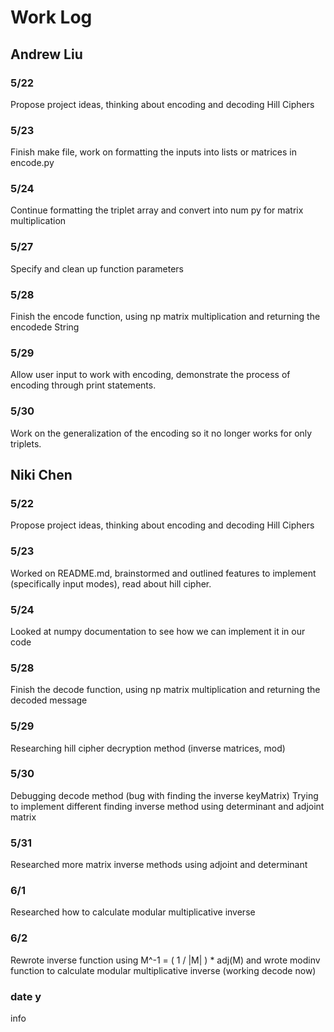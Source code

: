 # Work Log

## Andrew Liu

### 5/22

Propose project ideas, thinking about encoding and decoding Hill Ciphers

### 5/23

Finish make file, work on formatting the inputs into lists or matrices in encode.py

### 5/24 

Continue formatting the triplet array and convert into num py for matrix multiplication

### 5/27 

Specify and clean up function parameters 

### 5/28

Finish the encode function, using np matrix multiplication and returning the encodede String

### 5/29

Allow user input to work with encoding, demonstrate the process of encoding through print statements.

### 5/30

Work on the generalization of the encoding so it no longer works for only triplets. 

## Niki Chen

### 5/22

Propose project ideas, thinking about encoding and decoding Hill Ciphers

### 5/23

Worked on README.md, brainstormed and outlined features to implement (specifically input modes), read about hill cipher.

### 5/24 

Looked at numpy documentation to see how we can implement it in our code

### 5/28

Finish the decode function, using np matrix multiplication and returning the decoded message

### 5/29

Researching hill cipher decryption method (inverse matrices, mod)

### 5/30

Debugging decode method (bug with finding the inverse keyMatrix)
Trying to implement different finding inverse method using determinant and adjoint matrix

### 5/31

Researched more matrix inverse methods using adjoint and determinant

### 6/1

Researched how to calculate modular multiplicative inverse

### 6/2

Rewrote inverse function using M^-1 = ( 1 / |M| ) * adj(M) and wrote modinv function to calculate modular multiplicative inverse (working decode now)

### date y

info
